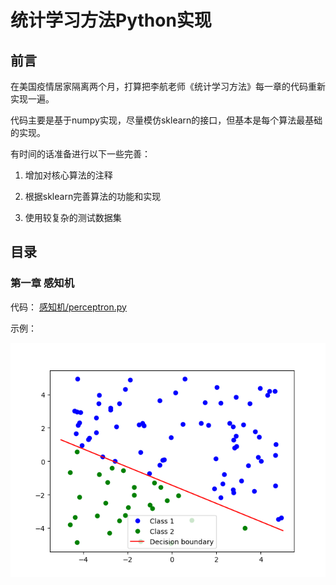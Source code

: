 # 统计学习方法Python实现

## 前言

在美国疫情居家隔离两个月，打算把李航老师《统计学习方法》每一章的代码重新实现一遍。

代码主要是基于numpy实现，尽量模仿sklearn的接口，但基本是每个算法最基础的实现。

有时间的话准备进行以下一些完善：

1. 增加对核心算法的注释

2. 根据sklearn完善算法的功能和实现

3. 使用较复杂的测试数据集

## 目录

### 第一章 感知机

代码： [感知机/perceptron.py](./感知机/perceptron.py)

示例：

![](./感知机/demo.png)